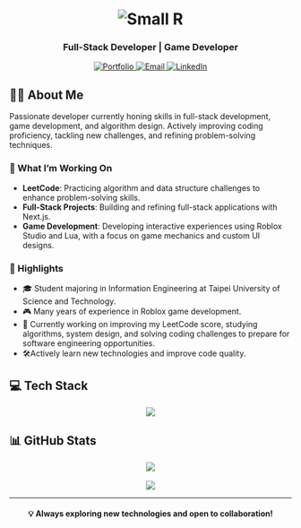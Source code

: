 <div align="center">
  <h1>
    <img src="https://readme-typing-svg.demolab.com?font=Fira+Code&weight=600&size=35&pause=1000&color=6366F1&center=true&vCenter=true&random=false&width=500&lines=Small+R" alt="Small R" />
  </h1>
  <h3>Full-Stack Developer | Game Developer</h3>
  
  <p>
    <a href="https://smallr-portfolio-2025.vercel.app">
      <img src="https://img.shields.io/badge/Portfolio-000000?style=for-the-badge&logo=vercel&logoColor=white" alt="Portfolio" />
    </a>
    <a href="mailto:hhgg12661@gmail.com">
      <img src="https://img.shields.io/badge/Email-D14836?style=for-the-badge&logo=gmail&logoColor=white" alt="Email" />
    </a>
    <a href="https://www.linkedin.com/in/alaner652">
      <img src="https://img.shields.io/badge/LinkedIn-0077B5?style=for-the-badge&logo=linkedin&logoColor=white" alt="LinkedIn" />
    </a>
  </p>
</div>

## 👨‍💻 About Me

Passionate developer currently honing skills in full-stack development, game development, and algorithm design. Actively improving coding proficiency, tackling new challenges, and refining problem-solving techniques.

### 🎯 What I’m Working On

- **LeetCode**: Practicing algorithm and data structure challenges to enhance problem-solving skills.
- **Full-Stack Projects**: Building and refining full-stack applications with Next.js.
- **Game Development**: Developing interactive experiences using Roblox Studio and Lua, with a focus on game mechanics and custom UI designs.

### 🌟 Highlights

- 🎓 Student majoring in Information Engineering at Taipei University of Science and Technology.
- 🎮 Many years of experience in Roblox game development.
- 🚀 Currently working on improving my LeetCode score, studying algorithms, system design, and solving coding challenges to prepare for software engineering opportunities.
- 🛠️Actively learn new technologies and improve code quality.

## 💻 Tech Stack

<div align="center">
  <img src="https://skillicons.dev/icons?i=nextjs,tailwind,ts,nodejs,lua,python,cpp,mongodb,appwrite,supabase,git&perline=15" />
</div>

## 📊 GitHub Stats

<div align="center">
  <img src="https://github-readme-stats.vercel.app/api?username=Ynoob87&show_icons=true&theme=tokyonight&hide_border=true&count_private=true&rank_icon=github&hide=issues&card_width=495" />
  
  <br/>
  <br/>
  
  <img src="https://github-readme-stats.vercel.app/api/top-langs/?username=Ynoob87&layout=compact&theme=tokyonight&hide_border=true&langs_count=6" />
</div>

---

<div align="center">
  <h4>💡 Always exploring new technologies and open to collaboration!</h4>
</div>
